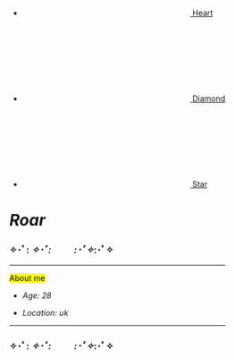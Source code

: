 
<!DOCTYPE html>
<head>
<link rel="stylesheet" href="style.css">
</head>
<body>
<html lang="en">
	<head>
		<title>dita</title>
		<meta charset="utf-8" />
		<meta name="viewport" content="width=device-width,initial-scale=1" />
		<meta name="color-scheme" content="light only" />
		<meta name="description" content="Roar xs" />
		<meta property="og:site_name" content="Roar" />
		<meta property="og:title" content="Roar" />
		<meta property="og:type" content="website" />
		<meta property="og:description" content="Roar xs" />
		<link href="https://fonts.googleapis.com/css?display=swap&family=Bebas+Neue:400,400italic%7CBaloo:400,400italic" rel="stylesheet" type="text/css" />
		<link rel="stylesheet" href="assets/main.css" />
		<noscript><link rel="stylesheet" href="assets/noscript.css" /></noscript>
	</head>
	<body class="is-loading">
		<div id="wrapper">
			<div id="main">
				<div class="inner">
					<div id="container01" class="container columns">
						<div class="wrapper">
							<div class="inner">
								<div>
									<div id="image01" class="image">
										<span class="frame"><img src="https://img.xatblog.net/image/s8sE8fjER.png" alt="" /></span>
									</div>
									<ul id="icons01" class="icons">
										<li>
											<a class="n01" href="https://" aria-label="Heart">
												<svg><use xlink:href="assets/icons.svg#heart"></use></svg>
												<span class="label">Heart</span>
											</a>
										</li><li>
											<a class="n02" href="https://" aria-label="Diamond">
												<svg><use xlink:href="assets/icons.svg#diamond"></use></svg>
												<span class="label">Diamond</span>
											</a>
										</li><li>
											<a class="n03" href="https://" aria-label="Star">
												<svg><use xlink:href="assets/icons.svg#star"></use></svg>
												<span class="label">Star</span>
											</a>
										</li>
									</ul>
								</div>
								<div>
									<h1 id="text02"><em>Roar</em></h1>
									<h3 id="text04">✧･ﾟ: <em>✧･ﾟ:</em> 　　 <em>:･ﾟ✧</em>:･ﾟ✧</h3>
									<hr id="divider01">
									<p id="text03"><mark>About me</mark></p>
									<div id="list01" class="list"><ul><li><p><em>Age: 28</em></p></li><li><p><em>Location: uk</em></p></li></ul></div>
									<hr id="divider02">
									<h3 id="text01">✧･ﾟ: <em>✧･ﾟ:</em> 　　 <em>:･ﾟ✧</em>:･ﾟ✧</h3>
								</div>
							</div>
						</div>
					</div>
				</div>
			</div>
		</div>
		<script src="assets/main.js"></script>
	</body>
</html>

</body>
</html>

 

 
